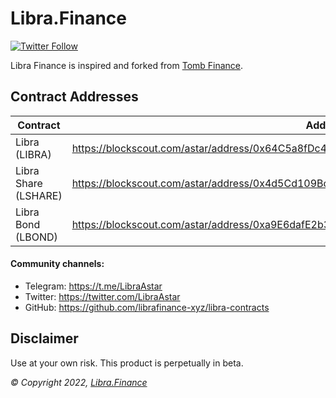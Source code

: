 # Libra.Finance

[![Twitter Follow](https://img.shields.io/twitter/follow/LibraAstar?label=Follow)](https://twitter.com/LibraAstar)

Libra Finance is inspired and forked from [Tomb Finance](https://tomb.finance).

## Contract Addresses
| Contract  | Address |
| ------------- | ------------- |
| Libra (LIBRA) | https://blockscout.com/astar/address/0x64C5a8fDc4E02E049019bFcd34F4470eE7C1466e/transactions |
| Libra Share (LSHARE) | https://blockscout.com/astar/address/0x4d5Cd109Bc091fDa9c958a0d1341824597b02Cb9/transactions |
| Libra Bond (LBOND) | https://blockscout.com/astar/address/0xa9E6dafE2b386ef35946BafEf902D66551C9840c/transactions |


#### Community channels:

- Telegram: https://t.me/LibraAstar 
- Twitter: https://twitter.com/LibraAstar
- GitHub: https://github.com/librafinance-xyz/libra-contracts

## Disclaimer

Use at your own risk. This product is perpetually in beta.

_© Copyright 2022, [Libra.Finance](https://librafinance.xyz/)_
